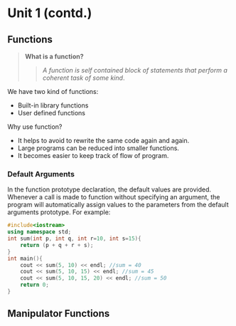 # Unit 1 (contd.)
## Functions
> **What is a function?**
> > _A function is self contained block of statements that perform a coherent task of some kind_.

We have two kind of functions:
* Built-in library functions
* User defined functions

Why use function?
* It helps to avoid to rewrite the same code again and again.
* Large programs can be reduced into smaller functions.
* It becomes easier to keep track of flow of program.
### Default Arguments
In the function prototype declaration, the default values are provided. Whenever a call is made to function without specifying an argument, the program will automatically assign values to the parameters from the default arguments prototype.
For example:
```cpp
#include<iostream>
using namespace std;
int sum(int p, int q, int r=10, int s=15){
    return (p + q + r + s);
}
int main(){
    cout << sum(5, 10) << endl; //sum = 40
    cout << sum(5, 10, 15) << endl; //sum = 45
    cout << sum(5, 10, 15, 20) << endl; //sum = 50
    return 0;
}
```
## Manipulator Functions

